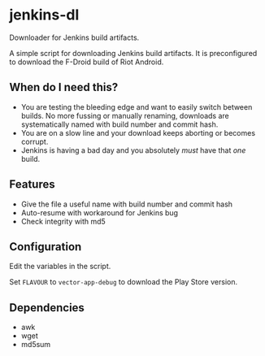 # jenkins-dl
Downloader for Jenkins build artifacts.

A simple script for downloading Jenkins build artifacts. It is preconfigured
to download the F-Droid build of Riot Android.

## When do I need this?
* You are testing the bleeding edge and want to easily switch between
  builds. No more fussing or manually renaming, downloads are
  systematically named with build number and commit hash.
* You are on a slow line and your download keeps aborting or
  becomes corrupt.
* Jenkins is having a bad day and you absolutely *must* have that
  *one* build.

## Features
* Give the file a useful name with build number and commit hash
* Auto-resume with workaround for Jenkins bug
* Check integrity with md5

## Configuration
Edit the variables in the script.

Set `FLAVOUR` to `vector-app-debug` to download the Play Store
version.

## Dependencies
* awk
* wget
* md5sum
